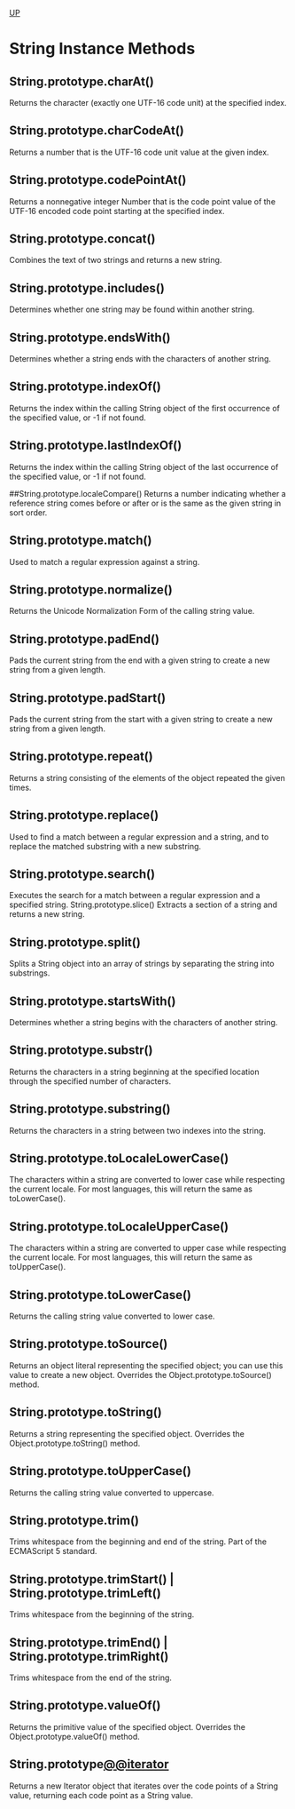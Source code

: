 [UP](./index.md)

# String Instance Methods

## String.prototype.charAt()
Returns the character (exactly one UTF-16 code unit) at the specified index.

## String.prototype.charCodeAt()
Returns a number that is the UTF-16 code unit value at the given index.

## String.prototype.codePointAt()
Returns a nonnegative integer Number that is the code point value of the UTF-16 encoded code point starting at the specified index.

## String.prototype.concat()
Combines the text of two strings and returns a new string.

## String.prototype.includes()
Determines whether one string may be found within another string.

## String.prototype.endsWith()
Determines whether a string ends with the characters of another string.

## String.prototype.indexOf()
Returns the index within the calling String object of the first occurrence of the specified value, or -1 if not found.

## String.prototype.lastIndexOf()
Returns the index within the calling String object of the last occurrence of the specified value, or -1 if not found.

##String.prototype.localeCompare()
Returns a number indicating whether a reference string comes before or after or is the same as the given string in sort order.

## String.prototype.match()
Used to match a regular expression against a string.

## String.prototype.normalize()
Returns the Unicode Normalization Form of the calling string value.

## String.prototype.padEnd()
Pads the current string from the end with a given string to create a new string from a given length.

## String.prototype.padStart()
Pads the current string from the start with a given string to create a new string from a given length.

## String.prototype.repeat()
Returns a string consisting of the elements of the object repeated the given times.

## String.prototype.replace()
Used to find a match between a regular expression and a string, and to replace the matched substring with a new substring.

## String.prototype.search()
Executes the search for a match between a regular expression and a specified string.
String.prototype.slice()
Extracts a section of a string and returns a new string.

## String.prototype.split()
Splits a String object into an array of strings by separating the string into substrings.

## String.prototype.startsWith()
Determines whether a string begins with the characters of another string.

## String.prototype.substr()
Returns the characters in a string beginning at the specified location through the specified number of characters.

## String.prototype.substring()
Returns the characters in a string between two indexes into the string.

## String.prototype.toLocaleLowerCase()
The characters within a string are converted to lower case while respecting the current locale. For most languages, this will return the same as toLowerCase().

## String.prototype.toLocaleUpperCase()
The characters within a string are converted to upper case while respecting the current locale. For most languages, this will return the same as toUpperCase().

## String.prototype.toLowerCase()
Returns the calling string value converted to lower case.

## String.prototype.toSource()
Returns an object literal representing the specified object; you can use this value to create a new object. Overrides the Object.prototype.toSource() method.

## String.prototype.toString()
Returns a string representing the specified object. Overrides the Object.prototype.toString() method.

## String.prototype.toUpperCase()
Returns the calling string value converted to uppercase.

## String.prototype.trim()
Trims whitespace from the beginning and end of the string. Part of the ECMAScript 5 standard.

## String.prototype.trimStart() | String.prototype.trimLeft()
Trims whitespace from the beginning of the string.

## String.prototype.trimEnd() | String.prototype.trimRight()
Trims whitespace from the end of the string.

## String.prototype.valueOf()
Returns the primitive value of the specified object. Overrides the Object.prototype.valueOf() method.

## String.prototype[@@iterator]()
Returns a new Iterator object that iterates over the code points of a String value, returning each code point as a String value.
